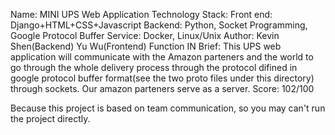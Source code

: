 Name: MINI UPS Web Application
Technology Stack: Front end: Django+HTML+CSS+Javascript
Backend: Python, Socket Programming, Google Protocol Buffer
Service: Docker, Linux/Unix
Author: Kevin Shen(Backend) Yu Wu(Frontend)
Function IN Brief: This UPS web application will communicate with the Amazon parteners and the world to go through the whole delivery process through the protocol difined in google protocol buffer format(see the two proto files under this directory) through sockets. Our amazon parteners serve as a server.
Score: 102/100

Because this project is based on team communication, so you may can't run the project directly.
